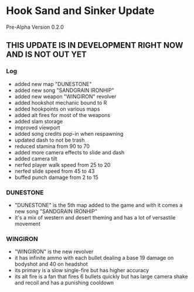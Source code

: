 # Hook Sand and Sinker Update
Pre-Alpha Version 0.2.0

## THIS UPDATE IS IN DEVELOPMENT RIGHT NOW AND IS NOT OUT YET

### Log
- added new map "DUNESTONE"
- added new song "SANDGRAIN IRONHIP"
- added new weapon "WINGIRON" revolver
- added hookshot mechanic bound to R
- added hookpoints on various maps
- added alt fires for most of the weapons
- added slam storage
- improved viewport
- added song credits pop-in when respawning
- updated dash to not be trash
- reduced stamina from 90 to 70
- added more camera effects to slide and dash
- added camera tilt
- nerfed player walk speed from 25 to 20
- nerfed slide speed from 45 to 43
- buffed punch damage from 2 to 15

### DUNESTONE
- "DUNESTONE" is the 5th map added to the game and with it comes a new song "SANDGRAIN IRONHIP"
- it's a mix of western and desert theming and has a lot of versastile movement

### WINGIRON
- "WINGIRON" is the new revolver
- it has infinite ammo with each bullet dealing a base 19 damage on bodyshot and 40 on headshot
- its primary is a slow single-fire but has higher accuracy
- its alt fire is a fan that fires 6 bullets quickly but has large camera shake and recoil and has a punishing cooldown
